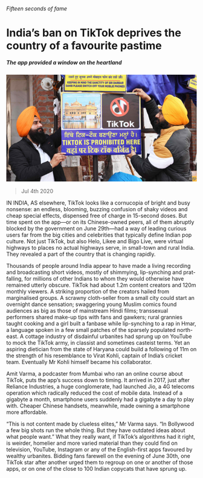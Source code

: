###### Fifteen seconds of fame

# India’s ban on TikTok deprives the country of a favourite pastime 

##### The app provided a window on the heartland 

![image](images/20200704_ASP007.jpg) 

> Jul 4th 2020 

IN INDIA, AS elsewhere, TikTok looks like a cornucopia of bright and busy nonsense: an endless, blooming, buzzing confusion of shaky videos and cheap special effects, dispensed free of charge in 15-second doses. But time spent on the app—or on its Chinese-owned peers, all of them abruptly blocked by the government on June 29th—had a way of leading curious users far from the big cities and celebrities that typically define Indian pop culture. Not just TikTok, but also Helo, Likee and Bigo Live, were virtual highways to places no actual highways serve, in small-town and rural India. They revealed a part of the country that is changing rapidly.

Thousands of people around India appear to have made a living recording and broadcasting short videos, mostly of shimmying, lip-synching and prat-falling, for millions of other Indians to whom they would otherwise have remained utterly obscure. TikTok had about 1.2m content creators and 120m monthly viewers. A striking proportion of the creators hailed from marginalised groups. A scrawny cloth-seller from a small city could start an overnight dance sensation; swaggering young Muslim comics found audiences as big as those of mainstream Hindi films; transsexual performers shared make-up tips with fans and gawkers; rural grannies taught cooking and a girl built a fanbase while lip-synching to a rap in Hmar, a language spoken in a few small patches of the sparsely populated north-east. A cottage industry of disdainful urbanites had sprung up on YouTube to mock the TikTok army, in classist and sometimes casteist terms. Yet an aspiring dietician from the state of Haryana could build a following of 11m on the strength of his resemblance to Virat Kohli, captain of India’s cricket team. Eventually Mr Kohli himself became his collaborator.


Amit Varma, a podcaster from Mumbai who ran an online course about TikTok, puts the app’s success down to timing. It arrived in 2017, just after Reliance Industries, a huge conglomerate, had launched Jio, a 4G telecoms operation which radically reduced the cost of mobile data. Instead of a gigabyte a month, smartphone users suddenly had a gigabyte a day to play with. Cheaper Chinese handsets, meanwhile, made owning a smartphone more affordable.

“This is not content made by clueless elites,” Mr Varma says. “In Bollywood a few big shots run the whole thing. But they have outdated ideas about what people want.” What they really want, if TikTok’s algorithms had it right, is weirder, homelier and more varied material than they could find on television, YouTube, Instagram or any of the English-first apps favoured by wealthy urbanites. Bidding fans farewell on the evening of June 30th, one TikTok star after another urged them to regroup on one or another of those apps, or on one of the close to 100 Indian copycats that have sprung up.

